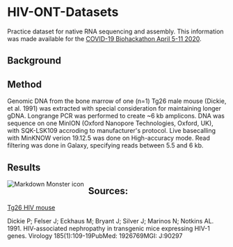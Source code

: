 # HIV-ONT-Datasets
Practice dataset for native RNA sequencing and assembly. This information was made available for the [COVID-19 Biohackathon April 5-11 2020](https://github.com/virtual-biohackathons/covid-19-bh20).

## Background



## Method

Genomic DNA from the bone marrow of one (n=1) Tg26 male mouse (Dickie, et al. 1991) was extracted with special consideration for maintaining longer gDNA. Longrange PCR was performed to create ~6 kb amplicons. DNA was sequence on one MinION (Oxford Nanopore Technologies, Oxford, UK), with SQK-LSK109 accroding to manufacturer's protocol. Live basecalling with MinKNOW verion 19.12.5 was done on High-accuracy mode. Read filtering was done in Galaxy, specifying reads between 5.5 and 6 kb.

## Results

<img src="Mapping_overview.tif"
     alt="Markdown Monster icon"
     style="float: left; margin-right: 10px;" />




## Sources:

[Tg26 HIV mouse](https://www.jax.org/strain/022354)

Dickie P; Felser J; Eckhaus M; Bryant J; Silver J; Marinos N; Notkins AL. 1991. HIV-associated nephropathy in transgenic mice expressing HIV-1 genes. Virology 185(1):109-19PubMed: 1926769MGI: J:90297


